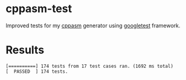 # cppasm-test
Improved tests for my [cppasm](https://github.com/aelfimow/cppasm)
generator using [googletest](https://github.com/google/googletest) framework.

# Results
```
[==========] 174 tests from 17 test cases ran. (1692 ms total)
[  PASSED  ] 174 tests.
```
